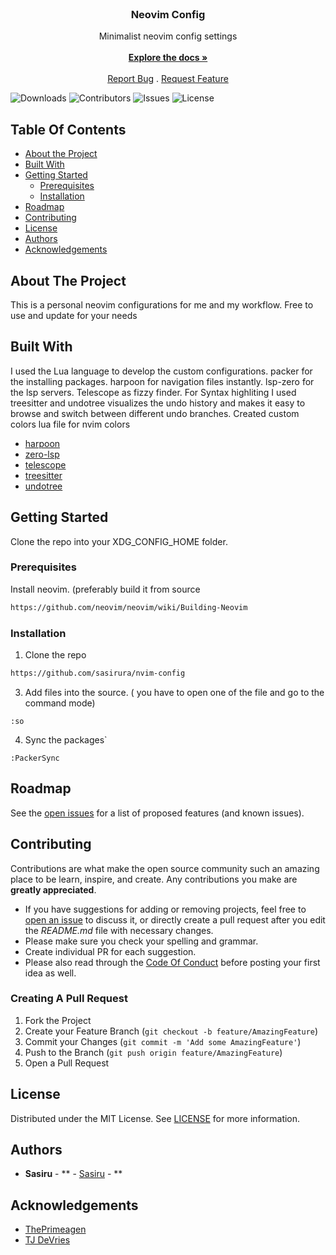 <br/>
<p align="center">
  <h3 align="center">Neovim Config</h3>

  <p align="center">
    Minimalist neovim config settings
    <br/>
    <br/>
    <a href="https://github.com/sasirura/nvim-config"><strong>Explore the docs »</strong></a>
    <br/>
    <br/>
    <a href="https://github.com/sasirura/nvim-config/issues">Report Bug</a>
    .
    <a href="https://github.com/sasirura/nvim-config/issues">Request Feature</a>
  </p>
</p>

![Downloads](https://img.shields.io/github/downloads/sasirura/nvim-config/total) ![Contributors](https://img.shields.io/github/contributors/sasirura/nvim-config?color=dark-green) ![Issues](https://img.shields.io/github/issues/sasirura/nvim-config) ![License](https://img.shields.io/github/license/sasirura/nvim-config) 

## Table Of Contents

* [About the Project](#about-the-project)
* [Built With](#built-with)
* [Getting Started](#getting-started)
  * [Prerequisites](#prerequisites)
  * [Installation](#installation)
* [Roadmap](#roadmap)
* [Contributing](#contributing)
* [License](#license)
* [Authors](#authors)
* [Acknowledgements](#acknowledgements)

## About The Project

This is a personal neovim configurations for me and my workflow. Free to use and update for your needs

## Built With

I used the Lua language to develop the custom configurations. packer for the installing packages. harpoon for navigation files instantly. lsp-zero for the lsp servers. Telescope as fizzy finder. For Syntax highliting I used treesitter and undotree visualizes the undo history and makes it easy to browse and switch between different undo branches. Created custom colors lua file for nvim colors

* [harpoon](https://github.com/ThePrimeagen/harpoon)
* [zero-lsp](https://github.com/VonHeikemen/lsp-zero.nvim)
* [telescope](https://github.com/nvim-telescope/telescope.nvim)
* [treesitter](https://github.com/nvim-treesitter/nvim-treesitter)
* [undotree](https://github.com/mbbill/undotree)

## Getting Started

Clone the repo into your XDG_CONFIG_HOME folder. 

### Prerequisites

Install neovim. (preferably build it from source

```sh
https://github.com/neovim/neovim/wiki/Building-Neovim
```

### Installation

1. Clone the repo

```sh
https://github.com/sasirura/nvim-config
```

3. Add files into the source. ( you have to open one of the file and go to the command mode)

```vim
:so
```

4. Sync the packages`

```vim
:PackerSync
```

## Roadmap

See the [open issues](https://github.com/sasirura/nvim-config/issues) for a list of proposed features (and known issues).

## Contributing

Contributions are what make the open source community such an amazing place to be learn, inspire, and create. Any contributions you make are **greatly appreciated**.
* If you have suggestions for adding or removing projects, feel free to [open an issue](https://github.com/sasirura/nvim-config/issues/new) to discuss it, or directly create a pull request after you edit the *README.md* file with necessary changes.
* Please make sure you check your spelling and grammar.
* Create individual PR for each suggestion.
* Please also read through the [Code Of Conduct](https://github.com/sasirura/nvim-config/blob/main/CODE_OF_CONDUCT.md) before posting your first idea as well.

### Creating A Pull Request

1. Fork the Project
2. Create your Feature Branch (`git checkout -b feature/AmazingFeature`)
3. Commit your Changes (`git commit -m 'Add some AmazingFeature'`)
4. Push to the Branch (`git push origin feature/AmazingFeature`)
5. Open a Pull Request

## License

Distributed under the MIT License. See [LICENSE](https://github.com/sasirura/nvim-config/blob/main/LICENSE.md) for more information.

## Authors

* **Sasiru** - ** - [Sasiru](https://github.com/sasirura/) - **

## Acknowledgements

* [ThePrimeagen](https://github.com/ThePrimeagen/harpoon)
* [TJ DeVries](https://github.com/tjdevries)

